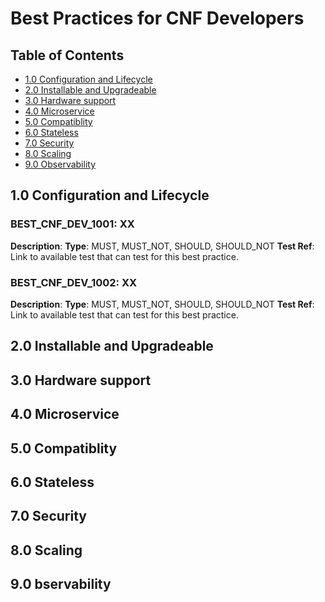 # Best Practices for CNF Developers

## Table of Contents
* [1.0 Configuration and Lifecycle](#1.0)
* [2.0 Installable and Upgradeable](#2.0)
* [3.0 Hardware support](#3.0)
* [4.0 Microservice](#4.0)
* [5.0 Compatiblity](#5.0)
* [6.0 Stateless](#6.0)
* [7.0 Security](#7.0)
* [8.0 Scaling](#8.0)
* [9.0 Observability](#9.0)

<a name="1.0"></a>
## 1.0 Configuration and Lifecycle


### BEST_CNF_DEV_1001: XX
**Description**: 
**Type**: MUST, MUST_NOT, SHOULD, SHOULD_NOT
**Test Ref**: Link to available test that can test for this best practice.


### BEST_CNF_DEV_1002: XX
**Description**: 
**Type**: MUST, MUST_NOT, SHOULD, SHOULD_NOT
**Test Ref**: Link to available test that can test for this best practice.


<a name="2.0"></a>
## 2.0 Installable and Upgradeable


<a name="3.0"></a>
## 3.0 Hardware support


<a name="4.0"></a>
## 4.0 Microservice


<a name="5.0"></a>
## 5.0 Compatiblity


<a name="6.0"></a>
## 6.0 Stateless


<a name="7.0"></a>
## 7.0 Security


<a name="8.0"></a>
## 8.0 Scaling


<a name="9.0"></a>
## 9.0 bservability


